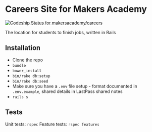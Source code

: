 # Careers Site for Makers Academy

[ ![Codeship Status for makersacademy/careers](https://codeship.com/projects/d0e1d050-3d17-0133-c9b5-22d459b325ce/status?branch=master)](https://codeship.com/projects/102380)

The location for students to finish jobs, written in Rails

## Installation

* Clone the repo
* `bundle`
* `bower_install`
* `bin/rake db:setup`
* `bin/rake db:seed`
* Make sure you have a `.env` file setup - format documented in `.env.example`, shared details in LastPass shared notes
* `rails s`

## Tests

Unit tests: `rspec`
Feature tests: `rspec features`
